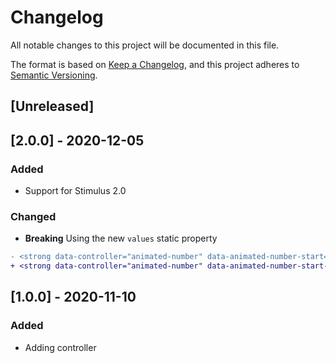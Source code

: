 # Changelog
All notable changes to this project will be documented in this file.

The format is based on [Keep a Changelog](https://keepachangelog.com/en/1.0.0/),
and this project adheres to [Semantic Versioning](https://semver.org/spec/v2.0.0.html).

## [Unreleased]

## [2.0.0] - 2020-12-05

### Added

- Support for Stimulus 2.0

### Changed

- **Breaking** Using the new `values` static property

```diff
- <strong data-controller="animated-number" data-animated-number-start="0" data-animated-number-end="100" data-animated-number-duration="3000"></strong>
+ <strong data-controller="animated-number" data-animated-number-start-value="0" data-animated-number-end-value="100" data-animated-number-duration-value="3000"></strong>
```

## [1.0.0] - 2020-11-10

### Added

- Adding controller

